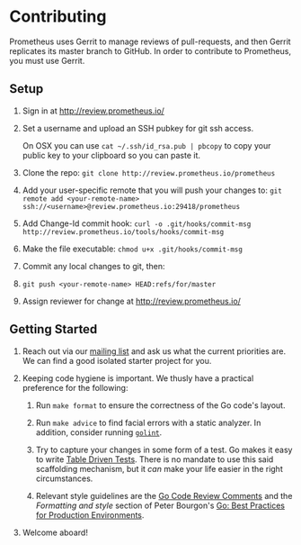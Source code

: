# Contributing

Prometheus uses Gerrit to manage reviews of pull-requests, and then
Gerrit replicates its master branch to GitHub. In order to contribute to
Prometheus, you must use Gerrit.

## Setup

1. Sign in at http://review.prometheus.io/
2. Set a username and upload an SSH pubkey for git ssh access.

   On OSX you can use `cat ~/.ssh/id_rsa.pub | pbcopy` to copy your public key
   to your clipboard so you can paste it.
3. Clone the repo: `git clone http://review.prometheus.io/prometheus`
4. Add your user-specific remote that you will push your changes to:
   `git remote add <your-remote-name> ssh://<username>@review.prometheus.io:29418/prometheus`
5. Add Change-Id commit hook: `curl -o .git/hooks/commit-msg http://review.prometheus.io/tools/hooks/commit-msg`
6. Make the file executable: `chmod u+x .git/hooks/commit-msg`
7. Commit any local changes to git, then:
8. `git push <your-remote-name> HEAD:refs/for/master`
9. Assign reviewer for change at http://review.prometheus.io/

## Getting Started

1. Reach out via our [mailing list](https://groups.google.com/forum/?fromgroups#!forum/prometheus-developers) and ask us what
   the current priorities are.  We can find a good isolated starter project for
   you.

2. Keeping code hygiene is important.  We thusly have a practical preference
   for the following:

   1. Run ``make format`` to ensure the correctness of the Go code's layout.

   2. Run ``make advice`` to find facial errors with a static
      analyzer. In addition, consider running
      [`golint`](https://github.com/golang/lint).

   3. Try to capture your changes in some form of a test.  Go makes it easy to
      write [Table Driven Tests](https://code.google.com/p/go-wiki/wiki/TableDrivenTests).
      There is no mandate to use this said scaffolding mechanism, but it _can_
      make your life easier in the right circumstances.

   4. Relevant style guidelines are the [Go Code Review
      Comments](https://code.google.com/p/go-wiki/wiki/CodeReviewComments)
      and the _Formatting and style_ section of Peter Bourgon's [Go:
      Best Practices for Production
      Environments](http://peter.bourgon.org/go-in-production/#formatting-and-style).

3. Welcome aboard!

